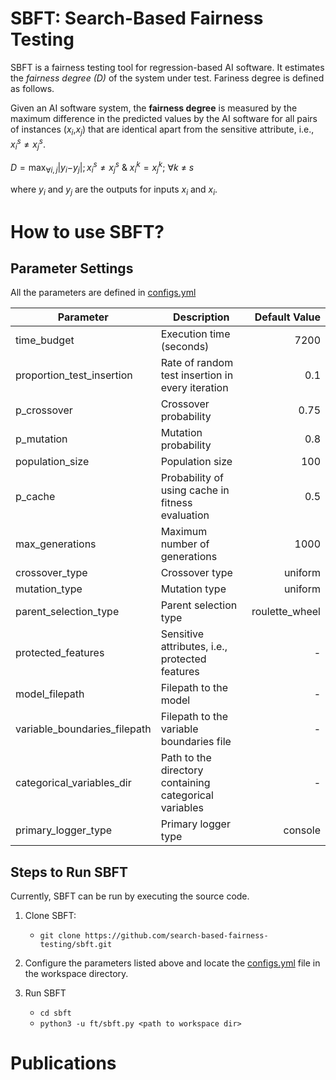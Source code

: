 # SBFT: Search-Based Fairness Testing
SBFT is a fairness testing tool for regression-based AI software. It estimates the _fairness degree (D)_ of the system under test. Fariness degree is defined as follows.

Given an AI software system, the **fairness degree** is measured by the
maximum difference in the predicted values by the AI software for all
pairs of instances (*x*<sub>*i*</sub>,*x*<sub>*j*</sub>) that are
identical apart from the sensitive attribute, i.e.,
*x*<sub>*i*</sub><sup>*s*</sup> ≠ *x*<sub>*j*</sub><sup>*s*</sup>.

*D* = max<sub>∀*i*, *j*</sub>\|*y*<sub>*i*</sub>−*y*<sub>*j*</sub>\|; *x*<sub>*i*</sub><sup>*s*</sup> ≠ *x*<sub>*j*</sub><sup>*s*</sup> & *x*<sub>*i*</sub><sup>*k*</sup> = *x*<sub>*j*</sub><sup>*k*</sup>; ∀*k* ≠ *s*

where *y*<sub>*i*</sub> and *y*<sub>*j*</sub> are the outputs for inputs *x*<sub>*i*</sub> and *x*<sub>*i*</sub>.

# How to use SBFT?

Parameter Settings
------------

All the parameters are defined in [configs.yml](https://github.com/search-based-fairness-testing/sbft/blob/5d3f9d81180bbd8ae263fc271bdd8c5de6f1a799/configs.yml)

| Parameter                 | Description                                      | Default Value  | 
|---------------------------|--------------------------------------------------|---------------:|
| time_budget               | Execution time (seconds)                         |     7200       | 
| proportion_test_insertion | Rate of random test insertion in every iteration |      0.1       |
| p_crossover               | Crossover probability                            |     0.75       |
| p_mutation                | Mutation probability                             |      0.8       | 
| population_size           | Population size                                  |      100       |
| p_cache                   | Probability of using cache in fitness evaluation |      0.5       |
| max_generations           | Maximum number of generations                    |     1000       |
| crossover_type            | Crossover type                                   |  uniform       |
| mutation_type             | Mutation type                                    |  uniform       |
| parent_selection_type     | Parent selection type                            | roulette_wheel |
| protected_features        | Sensitive attributes, i.e., protected features   |        -       |
| model_filepath            | Filepath to the model                            |        -       |
| variable_boundaries_filepath | Filepath to the variable boundaries file      |        -       |
| categorical_variables_dir    | Path to the directory containing categorical variables |        -       |
| primary_logger_type          | Primary logger type                           |   console      |

Steps to Run SBFT
------------

Currently, SBFT can be run by executing the source code.

1. Clone SBFT:

    - `git clone https://github.com/search-based-fairness-testing/sbft.git`

2. Configure the parameters listed above and locate the [configs.yml](https://github.com/search-based-fairness-testing/sbft/blob/5d3f9d81180bbd8ae263fc271bdd8c5de6f1a799/configs.yml) file in the workspace directory.

3. Run SBFT

    - `cd sbft`
    - `python3 -u ft/sbft.py <path to workspace dir>`

# Publications
